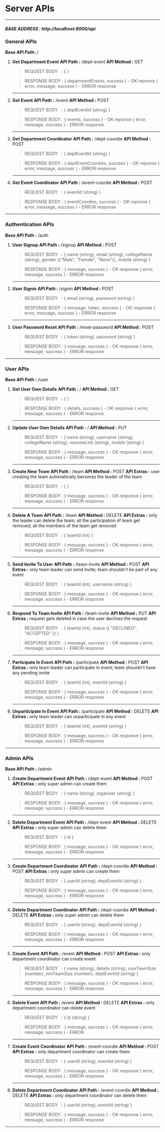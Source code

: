 # Server APIs

---

##### BASE ADDRESS : http://localhost:8000/api

### General APIs

**Base API Path:** /

1. **Get Department Event**
   **API Path :** /dept-event
   **API Method :** GET

    > REQUEST BODY &nbsp;&nbsp;:
    > { }

    > RESPONSE BODY :
    > { departmentEvents, success } - OK reponse
    > { error, message, success } - ERROR response

    ***

2. **Get Event**
   **API Path :** /event
   **API Method :** POST

    > REQUEST BODY &nbsp;&nbsp;:
    > { deptEventId (string) }

    > RESPONSE BODY :
    > { events, success } - OK reponse
    > { error, message, success } - ERROR response

    ***

3. **Get Department Coordinator**
   **API Path :** /dept-coordie
   **API Method :** POST

    > REQUEST BODY &nbsp;&nbsp;:
    > { deptEventId (string) }

    > RESPONSE BODY :
    > { deptEventCoordies, success } - OK reponse
    > { error, message, success } - ERROR response

    ***

4. **Get Event Coordinator**
   **API Path :** /event-coordie
   **API Method :** POST

    > REQUEST BODY &nbsp;&nbsp;:
    > { eventId (string) }

    > RESPONSE BODY :
    > { eventCoordies, success } - OK reponse
    > { error, message, success } - ERROR response

---

### Authentication APIs

**Base API Path :** /auth

1. **User Signup**
   **API Path :** /signup
   **API Method :** POST

    > REQUEST BODY &nbsp;&nbsp;:
    > { name (string), email (string), collegeName (string), gender ({"Male", "Female", "None"}), mobile (string) }

    > RESPONSE BODY :
    > { message, success } - OK response
    > { error, message, success } - ERROR response

    ***

2. **User Signin**
   **API Path :** /signin
   **API Method :** POST

    > REQUEST BODY &nbsp;&nbsp;:
    > { email (string), password (string) }

    > RESPONSE BODY :
    > { message, token, success } - OK response
    > { error, message, success } - ERROR response

    ***

3. **User Password Reset**
   **API Path :** /reset-password
   **API Method :** POST

    > REQUEST BODY &nbsp;&nbsp;:
    > { token (string), password (string) }

    > RESPONSE BODY :
    > { message, success } - OK response
    > { error, message, success } - ERROR response

---

### User APIs

**Base API Path :** /user

1. **Get User Own Details**
   **API Path :** /
   **API Method :** GET

    > REQUEST BODY &nbsp;&nbsp;:
    > { }

    > RESPONSE BODY :
    > { details, success } - OK response
    > { error, message, success } - ERROR response

    ***

2. **Update User Own Details**
   **API Path :** /
   **API Method :** PUT

    > REQUEST BODY &nbsp;&nbsp;:
    > { name (string), username (string), collegeName (string), resumeLink (string), mobile (string) }

    > RESPONSE BODY :
    > { message, success } - OK response
    > { error, message, success } - ERROR response

    ***

3. **Create New Team**
   **API Path :** /team
   **API Method :** POST
   **API Extras :** user creating the team automatically becomes the leader of the team

    > REQUEST BODY &nbsp;&nbsp;:
    > { }

    > RESPONSE BODY :
    > { message, success } - OK response
    > { error, message, success } - ERROR response

    ***

4. **Delete A Team**
   **API Path :** /team
   **API Method :** DELETE
   **API Extras :** only the leader can delete the team; all the participation of team get removed; all the members of the team get removed

    > REQUEST BODY &nbsp;&nbsp;:
    > { teamId (int) }

    > RESPONSE BODY :
    > { message, success } - OK response
    > { error, message, success } - ERROR response

    ***

5. **Send Invite To User**
   **API Path :** /team-invite
   **API Method :** POST
   **API Extras :** only team leader can send invite; team shouldn't be part of any event

    > REQUEST BODY &nbsp;&nbsp;:
    > { teamId (int), username (string) }

    > RESPONSE BODY :
    > { message, success } - OK response
    > { error, message, success } - ERROR response

    ***

6. **Respond To Team Invite**
   **API Path :** /team-invite
   **API Method :** PUT
   **API Extras :** request gets deleted in case the user declines the request

    > REQUEST BODY &nbsp;&nbsp;:
    > { teamId (int), status ({ "DECLINED", "ACCEPTED" }) }

    > RESPONSE BODY :
    > { message, success } - OK response
    > { error, message, success } - ERROR response

    ***

7. **Participate In Event**
   **API Path :** /participate
   **API Method :** POST
   **API Extras :** only team leader can participate in event; team shouldn't have any pending invite

    > REQUEST BODY &nbsp;&nbsp;:
    > { teamId (int), eventId (string) }

    > RESPONSE BODY :
    > { message, success } - OK response
    > { error, message, success } - ERROR response

    ***

8. **Unparticipate In Event**
   **API Path :** /participate
   **API Method :** DELETE
   **API Extras :** only team leader can unparticipate in any event

    > REQUEST BODY &nbsp;&nbsp;:
    > { teamId (int), eventId (string) }

    > RESPONSE BODY :
    > { message, success } - OK response
    > { error, message, success } - ERROR response

---

### Admin APIs

**Base API Path :** /admin

1. **Create Department Event**
   **API Path :** /dept-event
   **API Method :** POST
   **API Extras :** only super admin can create them

    > REQUEST BODY &nbsp;&nbsp;:
    > { name (string), organizer (string) }

    > RESPONSE BODY :
    > { message, success } - OK response
    > { error, message, success } - ERROR response

    ***

2. **Delete Department Event**
   **API Path :** /dept-event
   **API Method :** DELETE
   **API Extras :** only super admin can delete them

    > REQUEST BODY &nbsp;&nbsp;:
    > { id }

    > RESPONSE BODY :
    > { message, success } - OK response
    > { error, message, success } - ERROR response

    ***

3. **Create Department Coordinator**
   **API Path :** /dept-coordie
   **API Method :** POST
   **API Extras :** only super admin can create them

    > REQUEST BODY &nbsp;&nbsp;:
    > { userId (string), deptEventId (string) }

    > RESPONSE BODY :
    > { message, success } - OK response
    > { error, message, success } - ERROR response

    ***

4. **Delete Department Coordinator**
   **API Path :** /dept-coordie
   **API Method :** DELETE
   **API Extras :** only super admin can delete them

    > REQUEST BODY &nbsp;&nbsp;:
    > { userId (string), deptEventId (string) }

    > RESPONSE BODY :
    > { message, success } - OK response
    > { error, message, success } - ERROR response

    ***

5. **Create Event**
   **API Path :** /event
   **API Method :** POST
   **API Extras :** only department coordinator can create event

    > REQUEST BODY &nbsp;&nbsp;:
    > { name (string), details (string), maxTeamSize (number), minTeamSize (number), deptEventId (string) }

    > RESPONSE BODY :
    > { message, success } - OK response
    > { error, message, success } - ERROR response

    ***

6. **Delete Event**
   **API Path :** /event
   **API Method :** DELETE
   **API Extras :** only department coordinator can delete event

    > REQUEST BODY &nbsp;&nbsp;:
    > { id (string) }

    > RESPONSE BODY :
    > { message, success } - OK response
    > { error, message, success } - ERROR

    ***

7. **Create Event Coordinator**
   **API Path :** /event-coordie
   **API Method :** POST
   **API Extras :** only department coordinator can create them

    > REQUEST BODY &nbsp;&nbsp;:
    > { userId (string), eventId (string) }

    > RESPONSE BODY :
    > { message, success } - OK response
    > { error, message, success } - ERROR response

    ***

8. **Delete Department Coordinator**
   **API Path :** /event-coordie
   **API Method :** DELETE
   **API Extras :** only department coordinator can delete them

    > REQUEST BODY &nbsp;&nbsp;:
    > { userId (string), eventId (string) }

    > RESPONSE BODY :
    > { message, success } - OK response
    > { error, message, success } - ERROR response

---

